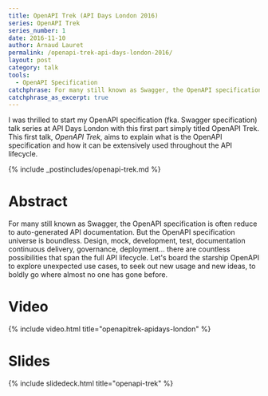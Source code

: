 ```yaml
---
title: OpenAPI Trek (API Days London 2016)
series: OpenAPI Trek
series_number: 1
date: 2016-11-10
author: Arnaud Lauret
permalink: /openapi-trek-api-days-london-2016/
layout: post
category: talk
tools:
  - OpenAPI Specification
catchphrase: For many still known as Swagger, the OpenAPI specification is often reduce to auto-generated API documentation. But the OpenAPI specification universe is boundless. Design, mock, development, test, documentation continuous delivery, governance, deployment... there are countless possibilities that span the full API lifecycle. Let's board the starship OpenAPI to explore unexpected use cases, to seek out new usage and new ideas, to boldly go where almost no one has gone before.
catchphrase_as_excerpt: true
---
```

I was thrilled to start my OpenAPI specification (fka. Swagger specification) talk series at API Days London with this first part simply titled OpenAPI Trek. This first talk, *OpenAPI Trek*, aims to explain what is the OpenAPI specification and how it can be extensively used throughout the API lifecycle.<!--more-->

{% include _postincludes/openapi-trek.md %}

# Abstract

For many still known as Swagger, the OpenAPI specification is often reduce to auto-generated API documentation. But the OpenAPI specification universe is boundless. Design, mock, development, test, documentation continuous delivery, governance, deployment... there are countless possibilities that span the full API lifecycle. Let's board the starship OpenAPI to explore unexpected use cases, to seek out new usage and new ideas, to boldly go where almost no one has gone before.

# Video

{% include video.html title="openapitrek-apidays-london" %}

# Slides

{% include slidedeck.html title="openapi-trek" %}